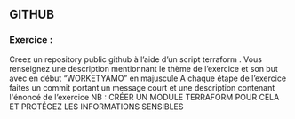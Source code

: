 	
## GITHUB    

### Exercice  :

Creez un repository public github à l’aide d’un script terraform . Vous renseignez une description
mentionnant le thème de l’exercice et son but avec en début “WORKETYAMO” en majuscule
A chaque étape de l’exercice faites un commit portant un message court et une description
contenant l'énoncé de l’exercice
NB : CRÉER UN MODULE TERRAFORM POUR CELA ET PROTÉGEZ LES
INFORMATIONS SENSIBLES

